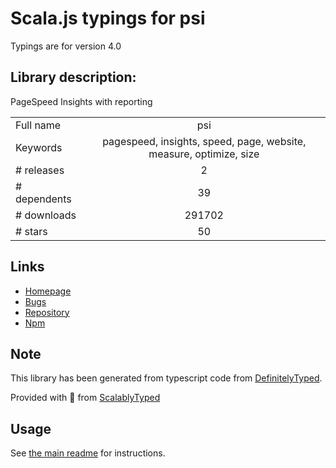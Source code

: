 
# Scala.js typings for psi

Typings are for version 4.0

## Library description:
PageSpeed Insights with reporting

|                    |                 |
| ------------------ | :-------------: |
| Full name          | psi |
| Keywords           | pagespeed, insights, speed, page, website, measure, optimize, size |
| # releases         | 2 |
| # dependents       | 39 |
| # downloads        | 291702 |
| # stars            | 50 |

## Links
- [Homepage](https://github.com/GoogleChromeLabs/psi#readme)
- [Bugs](https://github.com/GoogleChromeLabs/psi/issues)
- [Repository](https://github.com/GoogleChromeLabs/psi)
- [Npm](https://www.npmjs.com/package/psi)
    


## Note
This library has been generated from typescript code from [DefinitelyTyped](https://definitelytyped.org).

Provided with :purple_heart: from [ScalablyTyped](https://github.com/oyvindberg/ScalablyTyped)

## Usage
See [the main readme](../../readme.md) for instructions.


